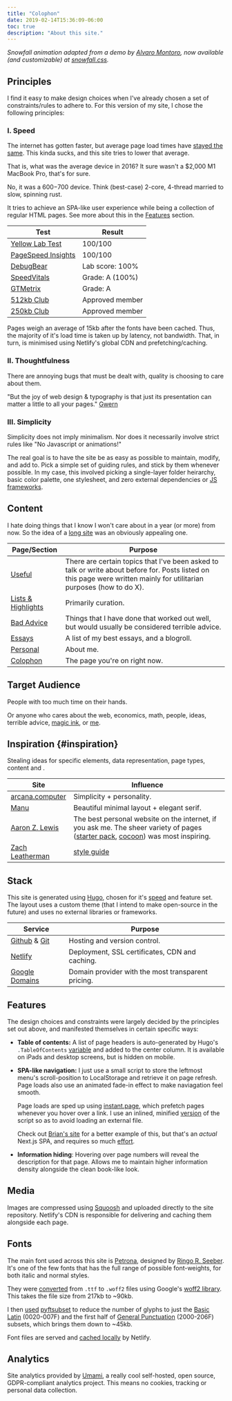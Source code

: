 ```yaml
---
title: "Colophon"
date: 2019-02-14T15:36:09-06:00
toc: true
description: "About this site."
---
```


_Snowfall animation adapted from a demo by [Alvaro Montoro](https://community.codenewbie.org/alvaro_montoro/creating-a-snowfall-effect-with-html-and-css-2p4), now available (and customizable) at [snowfall.css](https://snowfall.joodaloop.com)._

Principles
----------

I find it easy to make design choices when I've already chosen a set of constraints/rules to adhere to. For this version of my site, I chose the following principles:

### I. Speed

The internet has gotten faster, but average page load times have [stayed the same](https://www.nngroup.com/articles/the-need-for-speed/). This kinda sucks, and this site tries to lower that average.

<div class=quote> That is, what was the average device in 2016? It sure wasn't a $2,000 M1 MacBook Pro, that's for sure.

No, it was a $600-$700 device. Think (best-case) 2-core, 4-thread married to slow, spinning rust. </div>

It tries to achieve an SPA-like user experience while being a collection of regular HTML pages. See more about this in the [Features](#features) section.
<table>
  
 <thead>
 		<tr>

<th scope="col"> Test </th>
<th scope="col"> Result </th>
     
</tr>

  </thead>

  <tbody>
	    <tr>
		      <td> <a href="https://yellowlab.tools/result/ghzoms6oxw"> Yellow Lab Test </a></td>
		      <td>100/100 </td>
	    </tr>
	    <tr>
		      <td><a href="https://pagespeed.web.dev/report?url=https%3A%2F%2Fjoodaloop.com%2F&form_factor=desktop">PageSpeed Insights</a></td>
		      <td> 100/100</td>
    	</tr>
    	<tr>
		      <td><a href="https://www.debugbear.com/test/website-speed/56BFQUcy/overview">DebugBear</a></td>
		      <td> Lab score: 100%</td>
    	</tr>
    	<tr>
		      <td><a href="https://speedvitals.com/report/joodaloop.com/2OYA4U/">SpeedVitals</a></td>
		      <td> Grade: A (100%) </td>
    	</tr>
    	<tr>
		      <td><a href="https://gtmetrix.com/reports/joodaloop.com/GO6PsdMd/">GTMetrix</a></td>
		      <td> Grade: A </td>
    	</tr>
    	<tr>
		      <td><a href="https://www.512kb.club/"> 512kb Club </a></td>
		      <td> Approved member </td>
    	</tr>
    	<tr>
		      <td><a href="https://250kb.club/page/3/">250kb Club</a></td>
		      <td> Approved member</td>
    	</tr>
  </tbody>

</table>

Pages weigh an average of 15kb after the fonts have been cached. Thus, the majority of it's load time is taken up by latency, not bandwidth. That, in turn, is minimised using Netlify's global CDN and prefetching/caching.


### II. Thoughtfulness

There are annoying bugs that must be dealt with, quality is choosing to care about them.

<div class=quote> "But the joy of web design & typography is that just its presentation can matter a little to all your pages." <a href="">Gwern</a> </div>

### III. Simplicity

Simplicity does not imply minimalism. Nor does it necessarily involve strict rules like "No Javascript or animations!"

The real goal is to have the site be as easy as possible to maintain, modify, and add to. Pick a simple set of guiding rules, and stick by them whenever possible. In my case, this involved picking a single-layer folder heirarchy, basic color palette, one stylesheet, and zero external dependencies or [JS frameworks](https://infrequently.org/2023/02/the-market-for-lemons/).



## Content

I hate doing things that I know I won't care about in a year (or more) from now. So the idea of a [long site](https://gwern.net/About#long-site) was an obviously appealing one. 

<!-- [This post](https://www.cyberpatterns.xyz/p/twittercapital) is the closest you can get to defining the _opposite_ of what I want to do. -->


<table>
  
 <thead>
 		<tr>

<th scope="col"> Page/Section </th>
<th scope="col">Purpose</th>
     
</tr>

  </thead>

  <tbody>
	    <tr>
		      <td> <a href="#"> Useful </a></td>
		      <td>There are certain topics that I've been asked to talk or write about before for. Posts listed on this page were written mainly for utilitarian purposes (how to do X). </td>
	    </tr>
	    <tr>
		      <td><a href="#"> Lists & Highlights </a></td>
		      <td>Primarily curation.</td>
    	</tr>
	    <tr>
		      <td><a href="/bad-advice"> Bad Advice </a></td>
		      <td>Things that I have done that worked out well, but would usually be considered terrible advice.</td>
    	</tr>
    	<tr>
		      <td><a href="/essays"> Essays </a></td>
		      <td>A list of my best essays, and a blogroll.</td>
    	</tr>
    	<tr>
		      <td><a href="/personal"> Personal </a></td>
		      <td>About me.</td>
    	</tr>
    	<tr>
		      <td><a href="/colophon"> Colophon </a></td>
		      <td>The page you're on right now.</td>
    	</tr>
  </tbody>

</table>

Target Audience
---------------

People with too much time on their hands.

Or anyone who cares about the web, economics, math, people, ideas, terrible advice, [magic ink](/lists/things-i-think-about-often#information-architecture), or [me](/personal).

<!-- Etymology
---------

The site name is . There is a pleasing visual symmetry to it.
 -->

## Inspiration {#inspiration}

Stealing ideas for specific elements, data representation, page types, content and .


<table>
  
<thead>
<tr>

   <th scope="col">Site</th>
   <th scope="col">Influence</th>
     
</tr>

  </thead>

  <tbody>
	    <tr>
		      <td> <a href="https://arcana.computer"> arcana.computer </a> </td>
		      <td> Simplicity + personality. </td>
	    </tr>
	    <tr>
		      <td> <a href="https://manuelmoreale.com/"> Manu </a> </td>
		      <td> Beautiful minimal layout + elegant serif. </td>
	    </tr>
	    <tr>
		      <td><a href="https://aaronzlewis.com/"> Aaron Z. Lewis </a> </td>
		      <td> The best personal website on the internet, if you ask me. The sheer variety of pages (<a href="https://aaronzlewis.com/starterpack/">starter pack</a>, <a href="https://aaronzlewis.com/cocoon/">cocoon</a>) was most inspiring.</td>
    </tr>
    <tr>
		      <td><a href="https://www.zachleat.com"> Zach Leatherman </a> </td>
		      <td> <a href="https://www.zachleat.com/web/style-guide/">style guide</a> </td>
    </tr>
  </tbody>

</table>



## Stack


This site is generated using [Hugo](https:/gohugo.io), chosen for it's [speed](https://www.zachleat.com/web/build-benchmark/) and feature set. The layout uses a custom theme (that I intend to make open-source in the future) and uses no external libraries or frameworks.

| Service | Purpose |
|-|-|
| [Github](https://github.com) & [Git](https://git-scm.com/) | Hosting and version control. |
| [Netlify](https://netlify.com) | Deployment, SSL certificates, CDN and caching. |
| [Google Domains](https://domains.google.com/) | Domain provider with the most transparent pricing. |


Features
--------

The design choices and constraints were largely decided by the principles set out above, and manifested themselves in certain specific ways:

- **Table of contents:** A list of page headers is auto-generated by Hugo's `.TableOfContents` [variable](https://codingreflections.com/blog/hugo-table-of-contents) and added to the center column. It is available on iPads and desktop screens, but is hidden on mobile.

- **SPA-like navigation:** I just use a small script to store the leftmost menu's scroll-position to LocalStorage and retrieve it on page refresh. Page loads also use an animated fade-in effect to make naviagation feel smooth. 

    Page loads are sped up using [instant.page](https://instant.page), which prefetch pages whenever you hover over a link. I use an inlined, minified [version](https://instant.page/5.1.1) of the script so as to avoid loading an external file. 

    Check out [Brian's site](https://brianlovin.com/writing/how-my-website-works) for a better example of this, but that's an *actual* Next.js SPA, and requires so much [effort](https://adamwathan.me/2019/10/17/persistent-layout-patterns-in-nextjs/).


- **Information hiding**: Hovering over page numbers will reveal the description for that page. Allows me to maintain higher information density alongside the clean book-like look.

## Media


Images are compressed using [Squoosh](https://squoosh.app) and uploaded directly to the site repository. Netlify's CDN is responsible for delivering and caching them alongside each page.



## Fonts

The main font used across this site is [Petrona](https://fonts.google.com/specimen/Petrona), designed by [Ringo R. Seeber](https://github.com/RingoSeeber/Petrona). It's one of the few fonts that has the full range of possible font-weights, for both italic and normal styles.

They were [converted](https://henry.codes/writing/how-to-convert-variable-ttf-font-files-to-woff2/) from `.ttf` to `.woff2` files using Google's [woff2 library](https://github.com/google/woff2). This takes the file size from 217kb to ~90kb. 

I then [used](https://lightrun.com/answers/fonttools-fonttools-pyftsubset-gives-missing-glyphs-exception-when-using-single-hyphens-for-cli-args) [pyftsubset](https://clagnut.com/blog/2418) to reduce the number of glyphs to just the [Basic Latin](https://jrgraphix.net/r/Unicode/0020-007F) (0020-007F) and the first half of [General Punctuation](https://jrgraphix.net/r/Unicode/2000-2038) (2000-206F) subsets, which brings them down to ~45kb.

Font files are served and [cached locally](https://stackoverflow.com/questions/52308658/netlify-headers-cache-control-for-static-assets) by Netlify. 


## Analytics

Site analytics provided by [Umami](https://umami.is/), a really cool self-hosted, open source, GDPR-compliant analytics project. This means no cookies, tracking or personal data collection.